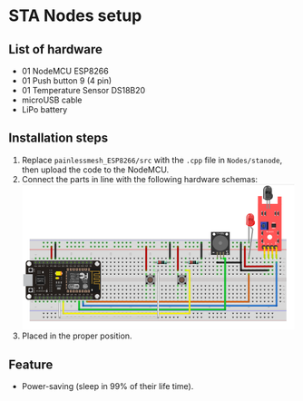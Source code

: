 # STA Nodes setup 
## List of hardware
- 01 NodeMCU ESP8266 
- 01 Push button 9 (4 pin)
- 01 Temperature Sensor DS18B20
- microUSB cable
- LiPo battery

## Installation steps
1. Replace `painlessmesh_ESP8266/src` with the `.cpp` file in `Nodes/stanode`, then upload the code to the NodeMCU.
2. Connect the parts in line with the following hardware schemas:  
![Schema1](https://github.com/hungdaqq/Smarthome-IoT/blob/main/Features/Kitchen/schema.png)  
3. Placed in the proper position.

## Feature
- Power-saving (sleep in 99% of their life time).
